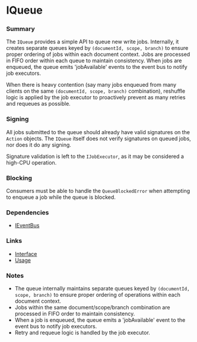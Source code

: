 # IQueue

### Summary

The `IQueue` provides a simple API to queue new write jobs. Internally, it creates separate queues keyed by `(documentId, scope, branch)` to ensure proper ordering of jobs within each document context. Jobs are processed in FIFO order within each queue to maintain consistency. When jobs are enqueued, the queue emits 'jobAvailable' events to the event bus to notify job executors.

When there is heavy contention (say many jobs enqueued from many clients on the same `(documentId, scope, branch)` combination), reshuffle logic is applied by the job executor to proactively prevent as many retries and requeues as possible.

### Signing

All jobs submitted to the queue should already have valid signatures on the `Action` objects. The `IQueue` itself does not verify signatures on queued jobs, nor does it do any signing.

Signature validation is left to the `IJobExecutor`, as it may be considered a high-CPU operation.

### Blocking

Consumers must be able to handle the `QueueBlockedError` when attempting to enqueue a job while the queue is blocked.

### Dependencies

- [IEventBus](../Events/index.md)

### Links

* [Interface](interface.md)
* [Usage](usage.md)

### Notes

- The queue internally maintains separate queues keyed by `(documentId, scope, branch)` to ensure proper ordering of operations within each document context.
- Jobs within the same document/scope/branch combination are processed in FIFO order to maintain consistency.
- When a job is enqueued, the queue emits a 'jobAvailable' event to the event bus to notify job executors.
- Retry and requeue logic is handled by the job executor.
